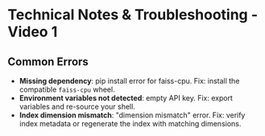 # Technical Notes & Troubleshooting - Video 1

## Common Errors

- **Missing dependency**: pip install error for faiss-cpu. Fix: install the compatible `faiss-cpu` wheel.
- **Environment variables not detected**: empty API key. Fix: export variables and re-source your shell.
- **Index dimension mismatch**: "dimension mismatch" error. Fix: verify index metadata or regenerate the index with matching dimensions.

